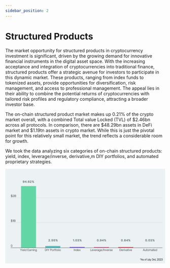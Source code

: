 ```yaml
---
sidebar_position: 2
---
```


# Structured Products

The market opportunity for structured products in cryptocurrency investment is significant, driven by the growing demand for innovative financial instruments in the digital asset space. With the increasing acceptance and integration of cryptocurrencies into traditional finance, structured products offer a strategic avenue for investors to participate in this dynamic market. These products, ranging from index funds to tokenized assets, provide opportunities for diversification, risk management, and access to professional management. The appeal lies in their ability to combine the potential returns of cryptocurrencies with tailored risk profiles and regulatory compliance, attracting a broader investor base.

The on-chain structured product market makes up 0.21% of the crypto market overall, with a combined Total value Locked (TVL) of $2.46bn across all protocols. In comparison, there are $48.29bn assets in DeFi market and $1.19tn assets in crypto market. While this is just the pivotal point for this relatively small market, the trend reflects a considerable room for growth.

We took the data analyzing six categories of on-chain structured products: yield, index, leverage/inverse, derivative,m DIY portfolios, and automated proprietary strategies.

![On-Chin Structued Products](../../static/assets/onchain%20structured%20products.png)
